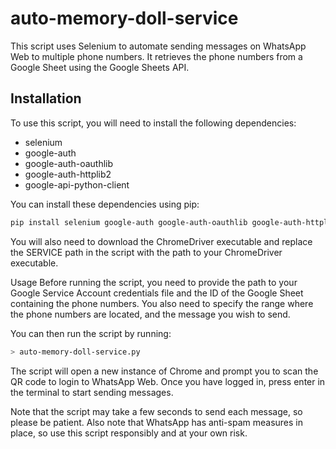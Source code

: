 # auto-memory-doll-service
This script uses Selenium to automate sending messages on WhatsApp Web to multiple phone numbers. It retrieves the phone numbers from a Google Sheet using the Google Sheets API.

## Installation
To use this script, you will need to install the following dependencies:

* selenium
* google-auth
* google-auth-oauthlib
* google-auth-httplib2
* google-api-python-client

You can install these dependencies using pip:

```sh
pip install selenium google-auth google-auth-oauthlib google-auth-httplib2 google-api-python-client
```
You will also need to download the ChromeDriver executable and replace the SERVICE path in the script with the path to your ChromeDriver executable.

Usage
Before running the script, you need to provide the path to your Google Service Account credentials file and the ID of the Google Sheet containing the phone numbers. You also need to specify the range where the phone numbers are located, and the message you wish to send.

You can then run the script by running:

```sh
> auto-memory-doll-service.py
```

The script will open a new instance of Chrome and prompt you to scan the QR code to login to WhatsApp Web. Once you have logged in, press enter in the terminal to start sending messages.

Note that the script may take a few seconds to send each message, so please be patient. Also note that WhatsApp has anti-spam measures in place, so use this script responsibly and at your own risk.
